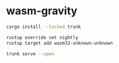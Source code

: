 # wasm-gravity

```sh
cargo install --locked trunk

rustup override set nightly
rustup target add wasm32-unknown-unknown

trunk serve --open
```